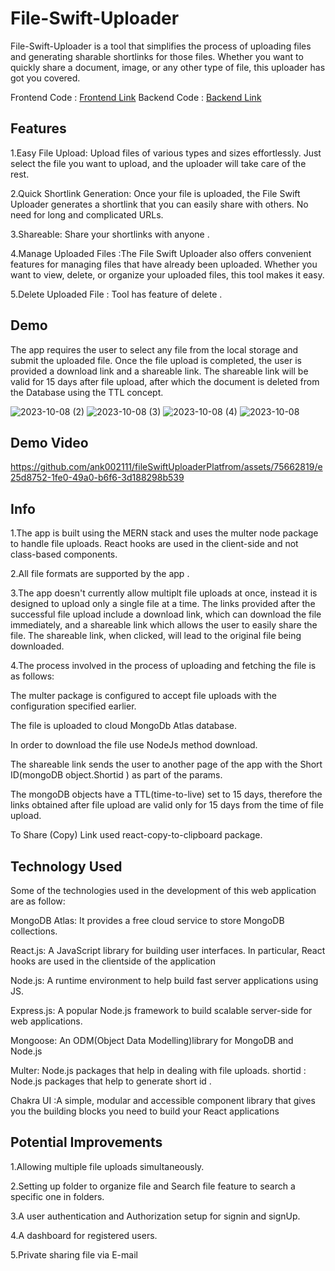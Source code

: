 
# File-Swift-Uploader

File-Swift-Uploader is a tool that simplifies the process of uploading files and generating sharable shortlinks for those files. Whether you want to quickly share a document, image, or any other type of file, this uploader has got you covered.

Frontend Code : [Frontend Link](https://github.com/ank002111/fileSwiftUploaderPlatfrom)
Backend Code  : [Backend Link](https://github.com/ank002111/fileSwiftBackend)
## Features
1.Easy File Upload: Upload files of various types and sizes effortlessly. Just select the file you want to upload, and the uploader will take care of the rest.

2.Quick Shortlink Generation: Once your file is uploaded, the File Swift Uploader generates a shortlink that you can easily share with others. No need for long and complicated URLs.

3.Shareable: Share your shortlinks with anyone .

4.Manage Uploaded Files :The File Swift Uploader also offers convenient features for managing files that have already been uploaded. Whether you want to view, delete, or organize your uploaded files, this tool makes it easy.

5.Delete Uploaded File : Tool has feature of delete .


## Demo

The app requires the user to select any file from the local storage and submit the uploaded file. Once the file upload is completed, the user is provided a download link and a shareable link. The shareable link will be valid for 15 days after file upload, after which the document is deleted from the Database using the TTL concept.

![2023-10-08 (2)](https://github.com/ank002111/fileSwiftUploaderPlatfrom/assets/75662819/ed8132c1-9657-45ac-8c18-eea60d2fc23d)
![2023-10-08 (3)](https://github.com/ank002111/fileSwiftUploaderPlatfrom/assets/75662819/acf8f073-eea9-423b-8c95-abf0ee44e846)
![2023-10-08 (4)](https://github.com/ank002111/fileSwiftUploaderPlatfrom/assets/75662819/14fc6f60-ec92-4c1e-a04b-467cb711366e)
![2023-10-08](https://github.com/ank002111/fileSwiftUploaderPlatfrom/assets/75662819/40a0cab1-9adf-4ea5-a68b-606582d8ece4)
## Demo Video



https://github.com/ank002111/fileSwiftUploaderPlatfrom/assets/75662819/e25d8752-1fe0-49a0-b6f6-3d188298b539



## Info
1.The app is built using the MERN stack and uses the multer node package to handle file uploads. React hooks are used in the client-side and not class-based components.

2.All file formats are supported by the app .

3.The app doesn't currently allow multiplt file uploads at once, instead it is designed to upload only a single file at a time.
The links provided after the successful file upload include a download link, which can download the file immediately, and a shareable link which allows the user to easily share  the file. The shareable link, when clicked, will lead to the original file being downloaded.

4.The process involved in the process of uploading and fetching the file is as follows:

The multer package is configured to accept file uploads with the configuration specified earlier. 

The file is uploaded to cloud MongoDb Atlas database.

In order to download the file use NodeJs method download.

The shareable link sends the user to another page of the app with the Short ID(mongoDB object.Shortid ) as part of the params.

The mongoDB objects have a TTL(time-to-live) set to 15 days, therefore the links obtained after file upload are valid only for 15 days from the time of file upload.

To Share (Copy) Link used react-copy-to-clipboard package.

## Technology Used
Some of the technologies used in the development of this web application are as follow:

MongoDB Atlas: It provides a free cloud service to store MongoDB collections.

React.js: A JavaScript library for building user interfaces. In particular, React hooks are used in the clientside of the application

Node.js: A runtime environment to help build fast server applications using JS.

Express.js: A popular Node.js framework to build scalable server-side for web applications.

Mongoose: An ODM(Object Data Modelling)library for MongoDB and Node.js

Multer: Node.js packages that help in dealing with file uploads.
shortid : Node.js packages that help to generate short id .

Chakra UI :A simple, modular and accessible component library that gives you the building blocks you need to build your React applications
## Potential Improvements
1.Allowing multiple file uploads simultaneously.

2.Setting up folder to organize file  and Search file feature to search a specific one in folders.

3.A user authentication and Authorization setup for signin and signUp.

4.A dashboard for registered users.

5.Private sharing file via E-mail
